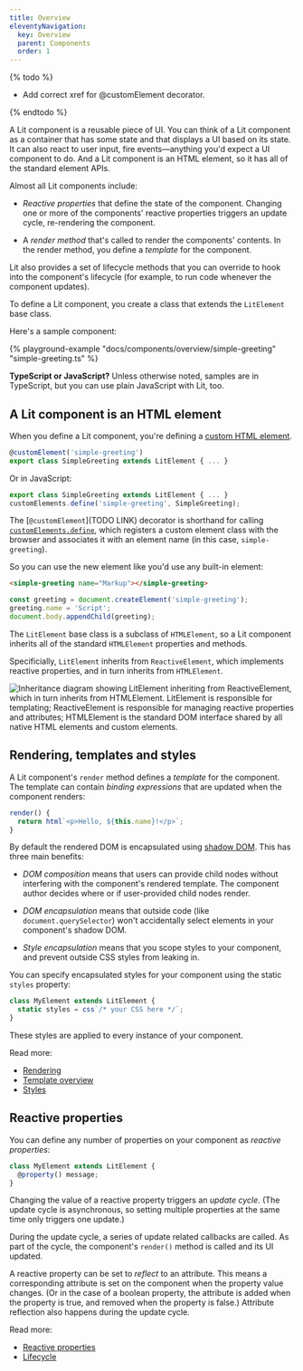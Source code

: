 ```yaml
---
title: Overview
eleventyNavigation:
  key: Overview
  parent: Components
  order: 1
---
```


{% todo %}

- Add correct xref for @customElement decorator.

{% endtodo %}

A Lit component is a reusable piece of UI. You can think of a Lit component as a container that has some state and that displays a UI based on its state. It can also react to user input, fire events—anything you'd expect a UI component to do. And a Lit component is an HTML element, so it has all of the standard element APIs.

 Almost all Lit components include:

*   *Reactive properties* that define the state of the component. Changing one or more of the components' reactive properties triggers an update cycle, re-rendering the component.

*   A *render method* that's called to render the components' contents. In the render method, you define a *template* for the component.

Lit also provides a set of lifecycle methods that you can override to hook into the component's lifecycle (for example, to run code whenever the component updates).

To define a Lit component, you create a class that extends the `LitElement` base class.

Here's a sample component:

{% playground-example "docs/components/overview/simple-greeting" "simple-greeting.ts" %}

<div class="alert alert-info">

**TypeScript or JavaScript?** Unless otherwise noted, samples are in TypeScript, but you can use plain JavaScript with Lit, too.

</div>

## A Lit component is an HTML element

When you define a Lit component, you're defining a [custom HTML element](https://developer.mozilla.org/en-US/docs/Web/Web_Components/Using_custom_elements).

```ts
@customElement('simple-greeting')
export class SimpleGreeting extends LitElement { ... }
```

Or in JavaScript:

```js
export class SimpleGreeting extends LitElement { ... }
customElements.define('simple-greeting', SimpleGreeting);
```

The [`@customElement`](TODO LINK) decorator is shorthand for calling [`customElements.define`](https://developer.mozilla.org/en-US/docs/Web/API/CustomElementRegistry/define), which registers a custom element class with the browser and associates it with an element name (in this case, `simple-greeting`).

So you can use the new element like you'd use any built-in element:

```html
<simple-greeting name="Markup"></simple-greeting>
```

```js
const greeting = document.createElement('simple-greeting');
greeting.name = 'Script';
document.body.appendChild(greeting);
```

The `LitElement` base class is a subclass of `HTMLElement`, so a Lit component inherits all of the standard `HTMLElement` properties and methods.

Specificially, `LitElement` inherits from `ReactiveElement`, which implements reactive properties, and in turn inherits from `HTMLElement`.

![Inheritance diagram showing LitElement inheriting from ReactiveElement, which in turn inherits from HTMLElement. LitElement is responsible for templating; ReactiveElement is responsible for managing reactive properties and attributes; HTMLElement is the standard DOM interface shared by all native HTML elements and custom elements.](/images/guide/components/lit-element-inheritance.png)

## Rendering, templates and styles

A Lit component's `render` method defines a *template* for the component. The template can contain *binding expressions* that are updated when the component renders:

```js
render() {
  return html`<p>Hello, ${this.name}!</p>`;
}
```

By default the rendered DOM is encapsulated using [shadow DOM](/guide/components/shadow-dom/). This has three main benefits:

*   *DOM composition* means that users can provide child nodes without interfering with the component's rendered template. The component author decides where or if user-provided child nodes render.

*   *DOM encapsulation* means that outside code (like `document.querySelector`) won't accidentally select elements in your component's shadow DOM.

*   *Style encapsulation* means that you scope styles to your component, and prevent outside CSS styles from leaking in.

You can specify encapsulated styles for your component using the static `styles` property:

```ts
class MyElement extends LitElement {
  static styles = css`/* your CSS here */`;
}
```

These styles are applied to every instance of your component.

Read more:

*   [Rendering](/guide/components/rendering/)
*   [Template overview](/guide/templates/overview/)
*   [Styles](/guide/components/styles/)

## Reactive properties

You can define any number of properties on your component as *reactive properties*:

```ts
class MyElement extends LitElement {
  @property() message;
}
```

Changing the value of a reactive property triggers an *update cycle*. (The update cycle is asynchronous, so setting multiple properties at the same time only triggers one update.)

During the update cycle, a series of update related callbacks are called. As part of the cycle, the component's `render()` method is called and its UI updated.

A reactive property can be set to *reflect* to an attribute. This means a corresponding attribute is set on the component when the property value changes. (Or in the case of a boolean property, the attribute is added when the property is true, and removed when the property is false.) Attribute reflection also happens during the update cycle.

Read more:

*   [Reactive properties](/guide/components/properties)
*   [Lifecycle](/guide/components/lifecycle)
